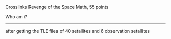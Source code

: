 Crosslinks
Revenge of the Space Math, 55 points


Who am i?
___

after getting the TLE files of 40 setallites and 6 observation setallites 
